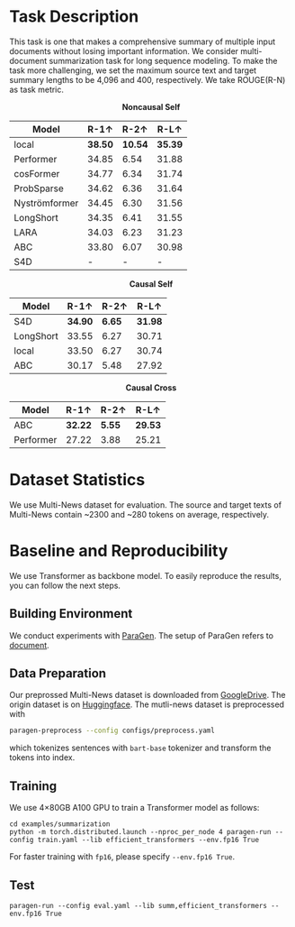 # Task Description
This task is one that makes a comprehensive summary of multiple input documents without losing important information. 
We consider multi-document summarization task for long sequence modeling. 
To make the task more challenging, we set the maximum source text and target summary lengths to be 4,096 and 400, respectively.
We take ROUGE(R-N) as task metric.

<div align="center">
  
<b>Noncausal Self</b>

Model           | R-1↑    | R-2↑     | R-L↑
--------------  | ------- | -------- | ---
local           | **38.50**   | **10.54**    | **35.39** 
Performer       | 34.85   | 6.54     | 31.88 
cosFormer       | 34.77   | 6.34     | 31.74 
ProbSparse      | 34.62   | 6.36     | 31.64 
Nyströmformer	  | 34.45   | 6.30     | 31.56 
LongShort       | 34.35   | 6.41     | 31.55 
LARA            | 34.03   | 6.23     | 31.23 
ABC             | 33.80   | 6.07     | 30.98 
S4D             | -	      | -        | -

</div>

<div align="center">

<b>Causal Self</b>
  
Model           | R-1↑    | R-2↑     | R-L↑
--------------  | ------- | -------- | ---
S4D             | **34.90**   | **6.65**     | **31.98**
LongShort       | 33.55   | 6.27     | 30.71 
local           | 33.50   | 6.27     | 30.74
ABC             | 30.17   | 5.48     | 27.92 

</div>

<div align="center">
  
<b>Causal Cross</b>
  
Model           | R-1↑    | R-2↑     | R-L↑
--------------  | ------- | -------- | ---
ABC             | **32.22**   | **5.55**     | **29.53** 
Performer       | 27.22   | 3.88     | 25.21 

</div>

# Dataset Statistics
We use Multi-News dataset for evaluation. 
The source and target texts of Multi-News contain ~2300 and ~280 tokens on average, respectively.

# Baseline and Reproducibility
We use Transformer as backbone model. To easily reproduce the results, you can follow the next steps.

## Building Environment
We conduct experiments with [ParaGen](https://github.com/bytedance/ParaGen/tree/main/examples/summarization). 
The setup of ParaGen refers to [document](https://github.com/bytedance/ParaGen).

## Data Preparation
Our preprossed Multi-News dataset is downloaded from [GoogleDrive](https://drive.google.com/drive/folders/1DQdhPaxfZnclRwhjlRieFpnQkhe1s-DZ?usp=sharing). The origin dataset is on [Huggingface](https://huggingface.co/datasets/multi_news).
The mutli-news dataset is preprocessed with 
```bash
paragen-preprocess --config configs/preprocess.yaml
```
which tokenizes sentences with `bart-base` tokenizer and transform the tokens into index.

## Training
We use 4×80GB A100 GPU to train a Transformer model as follows:
```shell
cd examples/summarization
python -m torch.distributed.launch --nproc_per_node 4 paragen-run --config train.yaml --lib efficient_transformers --env.fp16 True
```
For faster training with `fp16`, please specify `--env.fp16 True`.

## Test
```shell
paragen-run --config eval.yaml --lib summ,efficient_transformers --env.fp16 True
```

